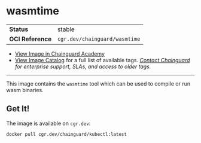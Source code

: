<!--monopod:start-->
# wasmtime
| | |
| - | - |
| **Status** | stable |
| **OCI Reference** | `cgr.dev/chainguard/wasmtime` |


* [View Image in Chainguard Academy](https://edu.chainguard.dev/chainguard/chainguard-images/reference/wasmtime/overview/)
* [View Image Catalog](https://console.enforce.dev/images/catalog) for a full list of available tags.
*[Contact Chainguard](https://www.chainguard.dev/chainguard-images) for enterprise support, SLAs, and access to older tags.*

---
<!--monopod:end-->

This image contains the `wasmtime` tool which can be used to compile or run wasm binaries.

## Get It!

The image is available on `cgr.dev`:

```
docker pull cgr.dev/chainguard/kubectl:latest
```
